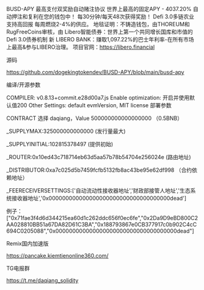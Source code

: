 BUSD-APY
最高支付双奖励自动赌注协议 世界上最高的固定APY - 4037.20% 自动押注和复利在您的钱包中！ 每30分钟/每天48次获得奖励！ Defi 3.0多链农业支持高回报 每周燃烧2-4%的供应。 地毯证明：不铸造钱包，由THOREUM和RugFreeCoins审核，由 Libero智能债券：世界上第一个共同增长国库和市值的Defi 3.0债券机制 新 LIBERO BANK：赚取1,097.22%的巴士年利率-在所有市场上最高&参与LIBERO治理。 项目官网：https://libero.financial

源码

https://github.com/dogekingtokendev/BUSD-APY/blob/main/busd-apy

编译/开源参数

COMPILER: v0.8.13+commit.e28d00a7.js Enable optimization: 开启并使用默认值200 Other Settings: default evmVersion, MIT license 部署参数

CONTRACT 选择 daqiang，Value 500000000000000000 （0.5BNB）

_SUPPLYMAX:325000000000000 (发行量最大)

_SUPPLYINITIAL:102815378497 (提供初始)

_ROUTER:0x10ed43c718714eb63d5aa57b78b54704e256024e (路由地址)

_DISTRIBUTOR:0xa7c025d5b7459fcfb5132fb8ac43be95e62df998 （合约依赖地址）

_FEERECEIVERSETTINGS:['自动流动性接收器地址','财政部接管人地址','生态系统接收器地址','0x000000000000000000000000000000000000dead']

例子：["0x71fae3f4d6d344215ea60d1c262ddc656f0ec6fe","0x2Da9D9eBD800C2AA028810BB51a67DA82D61C3BA","0x188793867e0CB377917c0b902C4cC694C0205088","0x000000000000000000000000000000000000dead"]

Remix国内加速版

https://pancake.kiemtienonline360.com/

TG电报群

https://t.me/daqiang_solidity
